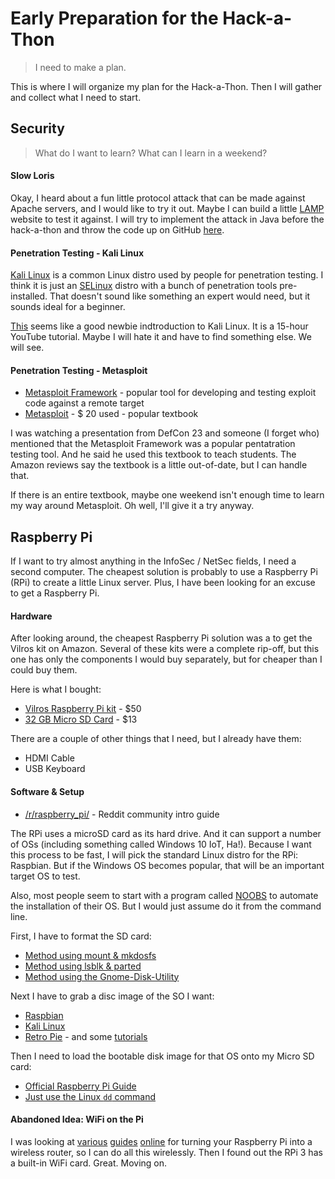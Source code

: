 # Early Preparation for the Hack-a-Thon

> I need to make a plan.

This is where I will organize my plan for the Hack-a-Thon. Then I will gather and collect what I need to start.


## Security

> What do I want to learn? What can I learn in a weekend?


#### Slow Loris

Okay, I heard about a fun little protocol attack that can be made against Apache servers, and I would like to try it out. Maybe I can build a little [LAMP](https://en.wikipedia.org/wiki/LAMP_%28software_bundle%29) website to test it against. I will try to implement the attack in Java before the hack-a-thon and throw the code up on GitHub [here](https://github.com/theJollySin/AttackTheBlock).


#### Penetration Testing - Kali Linux

[Kali Linux](http://www.kali.org/) is a common Linux distro used by people for penetration testing. I think it is just an [SELinux](selinuxproject.org) distro with a bunch of penetration tools pre-installed. That doesn't sound like something an expert would need, but it sounds ideal for a beginner.

[This](https://www.youtube.com/watch?v=vg9cNFPQFqM) seems like a good newbie indtroduction to Kali Linux. It is a 15-hour YouTube tutorial. Maybe I will hate it and have to find something else. We will see.


#### Penetration Testing - Metasploit

* [Metasploit Framework](https://github.com/rapid7/metasploit-framework) - popular tool for developing and testing exploit code against a remote target
* [Metasploit](https://www.goodreads.com/book/show/10545174-metasploit) - $ 20 used - popular textbook

I was watching a presentation from DefCon 23 and someone (I forget who) mentioned that the Metasploit Framework was a popular pentatration testing tool. And he said he used this textbook to teach students. The Amazon reviews say the textbook is a little out-of-date, but I can handle that.

If there is an entire textbook, maybe one weekend isn't enough time to learn my way around Metasploit. Oh well, I'll give it a try anyway.


## Raspberry Pi

If I want to try almost anything in the InfoSec / NetSec fields, I need a second computer. The cheapest solution is probably to use a Raspberry Pi (RPi) to create a little Linux server. Plus, I have been looking for an excuse to get a Raspberry Pi.


#### Hardware

After looking around, the cheapest Raspberry Pi solution was a to get the Vilros kit on Amazon. Several of these kits were a complete rip-off, but this one has only the components I would buy separately, but for cheaper than I could buy them.

Here is what I bought:

* [Vilros Raspberry Pi kit](https://www.amazon.com/gp/product/B01D92SSX6) - $50
* [32 GB Micro SD Card](https://www.amazon.com/gp/product/B06XWN9Q99) - $13

There are a couple of other things that I need, but I already have them:

* HDMI Cable
* USB Keyboard


#### Software & Setup

* [/r/raspberry_pi/](https://www.reddit.com/r/raspberry_pi/comments/41vbs8/new_persons_guide_to_the_pi_and_updated_example/) - Reddit community intro guide

The RPi uses a microSD card as its hard drive. And it can support a number of OSs (including something called Windows 10 IoT, Ha!). Because I want this process to be fast, I will pick the standard Linux distro for the RPi: Raspbian. But if the Windows OS becomes popular, that will be an important target OS to test.

Also, most people seem to start with a program called [NOOBS](https://www.raspberrypi.org/documentation/installation/noobs.md) to automate the installation of their OS.  But I would just assume do it from the command line.

First, I have to format the SD card:

* [Method using mount & mkdosfs](https://www.techwalla.com/articles/format-sd-card-linux)
* [Method using lsblk & parted](http://www.cio.com/article/3176034/linux/how-to-format-an-sd-card-in-linux.html)
* [Method using the Gnome-Disk-Utility](https://askubuntu.com/questions/44557/how-to-format-partition-sd-card)

Next I have to grab a disc image of the SO I want:

* [Raspbian](https://www.raspberrypi.org/downloads/raspbian/)
* [Kali Linux](https://www.offensive-security.com/kali-linux-arm-images/)
* [Retro Pie](https://retropie.org.uk/download/) - and some [tutorials](https://www.youtube.com/playlist?list=PLyPLRL6HIOqqXNmP2t19y0rphpiedNwNS)

Then I need to load the bootable disk image for that OS onto my Micro SD card:

* [Official Raspberry Pi Guide](https://www.raspberrypi.org/documentation/installation/installing-images/linux.md)
* [Just use the Linux `dd` command](https://askubuntu.com/questions/179437/how-can-i-burn-a-raspberry-pi-image-to-sd-card-from-ubuntu)


#### Abandoned Idea: WiFi on the Pi

I was looking at [various](http://raspberrypihq.com/how-to-turn-a-raspberry-pi-into-a-wifi-router/) [guides](https://pimylifeup.com/raspberry-pi-wireless-access-point/) [online](https://jacobsalmela.com/2014/05/19/raspberry-pi-and-routing-turning-a-pi-into-a-router/) for turning your Raspberry Pi into a wireless router, so I can do all this wirelessly. Then I found out the RPi 3 has a built-in WiFi card. Great. Moving on.

